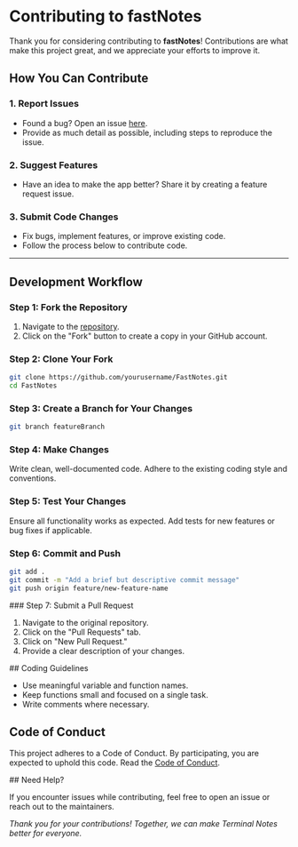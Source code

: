 # Contributing to fastNotes

Thank you for considering contributing to **fastNotes**! Contributions are what make this project great, and we appreciate your efforts to improve it.

## How You Can Contribute

### 1. Report Issues

- Found a bug? Open an issue [here](https://github.com/theophileTheKing/FastNotes/issues).
- Provide as much detail as possible, including steps to reproduce the issue.

### 2. Suggest Features

- Have an idea to make the app better? Share it by creating a feature request issue.

### 3. Submit Code Changes

- Fix bugs, implement features, or improve existing code.
- Follow the process below to contribute code.

---

## Development Workflow

### Step 1: Fork the Repository

1. Navigate to the [repository](https://github.com/theophileTheKing/FastNotes).
2. Click on the "Fork" button to create a copy in your GitHub account.

### Step 2: Clone Your Fork

```bash
git clone https://github.com/yourusername/FastNotes.git
cd FastNotes
```

### Step 3: Create a Branch for Your Changes

```bash
git branch featureBranch
```

### Step 4: Make Changes

Write clean, well-documented code.
Adhere to the existing coding style and conventions.

### Step 5: Test Your Changes

Ensure all functionality works as expected.
Add tests for new features or bug fixes if applicable.

### Step 6: Commit and Push

```bash
git add .
git commit -m "Add a brief but descriptive commit message"
git push origin feature/new-feature-name
```

### Step 7: Submit a Pull Request

1. Navigate to the original repository.
2. Click on the "Pull Requests" tab.
3. Click on "New Pull Request."
4. Provide a clear description of your changes.

## Coding Guidelines

- Use meaningful variable and function names.
- Keep functions small and focused on a single task.
- Write comments where necessary.

## Code of Conduct

This project adheres to a Code of Conduct. By participating, you are expected to uphold this code. Read the [Code of Conduct](.github/CODE_OF_CONDUCT.md).

## Need Help?

If you encounter issues while contributing, feel free to open an issue or reach out to the maintainers.

_Thank you for your contributions! Together, we can make Terminal Notes better for everyone._
